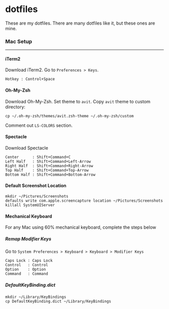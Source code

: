# dotfiles

These are my dotfiles. There are many dotfiles like it, but these ones are mine.

### Mac Setup
---

#### iTerm2

Download iTerm2. Go to `Preferences > Keys`. 
```
Hotkey : Control+Space
```

#### Oh-My-Zsh

Download Oh-My-Zsh. Set theme to `avit`. Copy `avit` theme to custom directory:
```
cp ~/.oh-my-zsh/themes/avit.zsh-theme ~/.oh-my-zsh/custom
```
Comment out `LS-COLORS` section.

#### Spectacle

Download Spectacle
```
Center      : Shift+Command+C
Left Half   : Shift+Command+Left-Arrow
Right Half  : Shift+Command+Right-Arrow
Top Half    : Shift+Command+Top-Arrow
Bottom Half : Shift+Command+Bottom-Arrow
```

#### Default Screenshot Location

```
mkdir ~/Pictures/Screenshots
defaults write com.apple.screencapture location ~/Pictures/Screenshots
killall SystemUIServer
```

#### Mechanical Keyboard

For any Mac using 60% mechanical keyboard, complete the steps below

##### Remap Modifier Keys

Go to `System Preferences > Keyboard > Keyboard > Modifier Keys`

```
Caps Lock : Caps Lock
Control   : Control
Option    : Option
Command   : Command
```


##### DefaultKeyBinding.dict

```
mkdir ~/Library/KeyBindings
cp DefaultKeyBinding.dict ~/Library/KeyBindings
```
